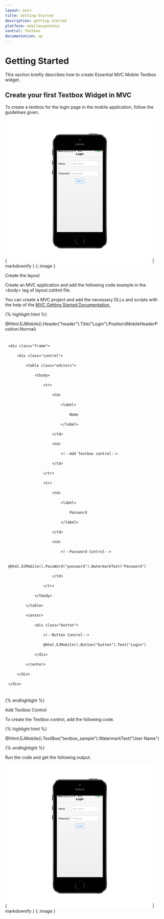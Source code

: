 ```yaml
---
layout: post
title: Getting-Started
description: getting started
platform: mobileaspnetmvc
control: Textbox
documentation: ug
---
```


# Getting Started

This section briefly describes how to create Essential MVC Mobile Textbox widget.

## Create your first Textbox Widget in MVC

To create a textbox for the login page in the mobile application, follow the guidelines given. 

{ ![D:/Final Doc/mockup/IMG_0526_iphone5s_spacegrey_portrait.png](Getting-Started_images/Getting-Started_img1.png) | markdownify }
{:.image }




Create the layout

Create an MVC application and add the following code example in the &lt;body&gt; tag of layout.cshtml file.

You can create a MVC project and add the necessary DLLs and scripts with the help of the [MVC Getting Started Documentation.](http://help.syncfusion.com/ug/js/default.htm)

{% highlight html %}

@Html.EJMobile().Header("header").Title("Login").Position(MobileHeaderPosition.Normal)

<div class="sample" style="padding:10px">

    <div class="frame">

        <div class="control">

            <table class="editors">

                <tbody>

                    <tr>

                        <td>

                            <label>

                                Name

                            </label>

                        </td>

                        <td>

                            <!--Add Textbox control-->

                        </td>

                    </tr>

                    <tr>

                        <td>

                            <label>

                                Password

                            </label>

                        </td>

                        <td>

                            <!--Password Control-->

                            @Html.EJMobile().PassWord("password").WatermarkText("Password")                           

                        </td>

                    </tr>

                </tbody>

            </table>

            <center>

                <div class="button">

                    <!--Button Control-->                    

                    @Html.EJMobile().Button("button").Text("Login")

                </div>

            </center>

        </div>

    </div>

</div>





{% endhighlight %}



Add Textbox Control

To create the Textbox control, add the following code.

{% highlight html %}



@Html.EJMobile().TextBox("textbox_sample").WatermarkText("User Name")





{% endhighlight %}



Run the code and get the following output.

{ ![D:/Final Doc/mockup/IMG_0531_iphone5s_spacegrey_portrait.png](Getting-Started_images/Getting-Started_img2.png) | markdownify }
{:.image }



